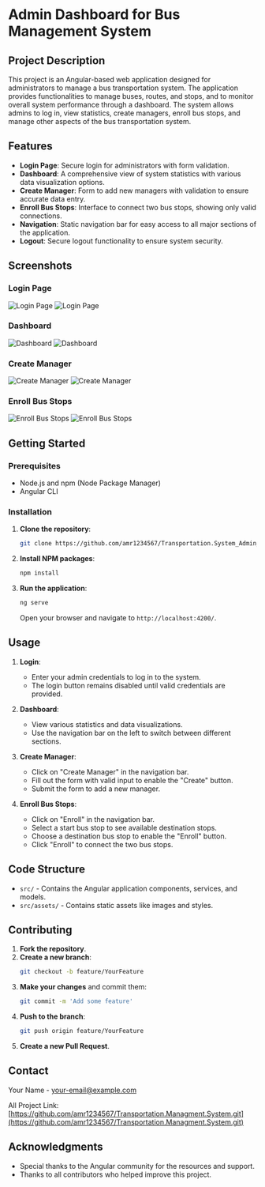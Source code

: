 # Admin Dashboard for Bus Management System

## Project Description
This project is an Angular-based web application designed for administrators to manage a bus transportation system. The application provides functionalities to manage buses, routes, and stops, and to monitor overall system performance through a dashboard. The system allows admins to log in, view statistics, create managers, enroll bus stops, and manage other aspects of the bus transportation system.

## Features
- **Login Page**: Secure login for administrators with form validation.
- **Dashboard**: A comprehensive view of system statistics with various data visualization options.
- **Create Manager**: Form to add new managers with validation to ensure accurate data entry.
- **Enroll Bus Stops**: Interface to connect two bus stops, showing only valid connections.
- **Navigation**: Static navigation bar for easy access to all major sections of the application.
- **Logout**: Secure logout functionality to ensure system security.

## Screenshots

### Login Page
![Login Page](screenshots/login_page.png)
![Login Page](screenshots/login_page_with_data.png)

### Dashboard
![Dashboard](screenshots/dashboard_page_1.png)
![Dashboard](screenshots/dashboard_page_2.png)

### Create Manager
![Create Manager](screenshots/create_manager_page.png)
![Create Manager](screenshots/create_manager_page_with_data.png)

### Enroll Bus Stops
![Enroll Bus Stops](screenshots/enroll_page.png)
![Enroll Bus Stops](screenshots/enroll_page_with_data.png)

## Getting Started

### Prerequisites
- Node.js and npm (Node Package Manager)
- Angular CLI

### Installation

1. **Clone the repository**:
    ```sh
    git clone https://github.com/amr1234567/Transportation.System_Admin_Frontend_Angular.git
    ```

2. **Install NPM packages**:
    ```sh
    npm install
    ```

3. **Run the application**:
    ```sh
    ng serve
    ```
   Open your browser and navigate to `http://localhost:4200/`.

## Usage

1. **Login**:
   - Enter your admin credentials to log in to the system.
   - The login button remains disabled until valid credentials are provided.

2. **Dashboard**:
   - View various statistics and data visualizations.
   - Use the navigation bar on the left to switch between different sections.

3. **Create Manager**:
   - Click on "Create Manager" in the navigation bar.
   - Fill out the form with valid input to enable the "Create" button.
   - Submit the form to add a new manager.

4. **Enroll Bus Stops**:
   - Click on "Enroll" in the navigation bar.
   - Select a start bus stop to see available destination stops.
   - Choose a destination bus stop to enable the "Enroll" button.
   - Click "Enroll" to connect the two bus stops.

## Code Structure

- `src/` - Contains the Angular application components, services, and models.
- `src/assets/` - Contains static assets like images and styles.

## Contributing

1. **Fork the repository**.
2. **Create a new branch**:
    ```sh
    git checkout -b feature/YourFeature
    ```
3. **Make your changes** and commit them:
    ```sh
    git commit -m 'Add some feature'
    ```
4. **Push to the branch**:
    ```sh
    git push origin feature/YourFeature
    ```
5. **Create a new Pull Request**.

## Contact
Your Name - [your-email@example.com](amr.m7md.shalaby@gmail.com)

All Project Link: [https://github.com/amr1234567/Transportation.Managment.System.git](https://github.com/amr1234567/Transportation.Managment.System.git)

## Acknowledgments
- Special thanks to the Angular community for the resources and support.
- Thanks to all contributors who helped improve this project.
